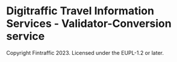 # Digitraffic Travel Information Services - Validator-Conversion service

Copyright Fintraffic 2023. Licensed under the EUPL-1.2 or later.
